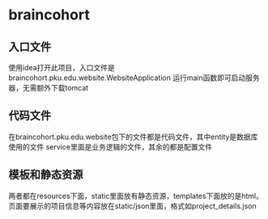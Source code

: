 # braincohort

## 入口文件
使用idea打开此项目，入口文件是braincohort.pku.edu.website.WebsiteApplication
运行main函数即可启动服务器，无需额外下载tomcat

## 代码文件
在braincohort.pku.edu.website包下的文件都是代码文件，其中entity是数据库使用的文件
service里面是业务逻辑的文件，其余的都是配置文件

## 模板和静态资源
两者都在resources下面，static里面放有静态资源，templates下面放的是html。
页面要展示的项目信息等内容放在static/json里面，格式如project_details.json
